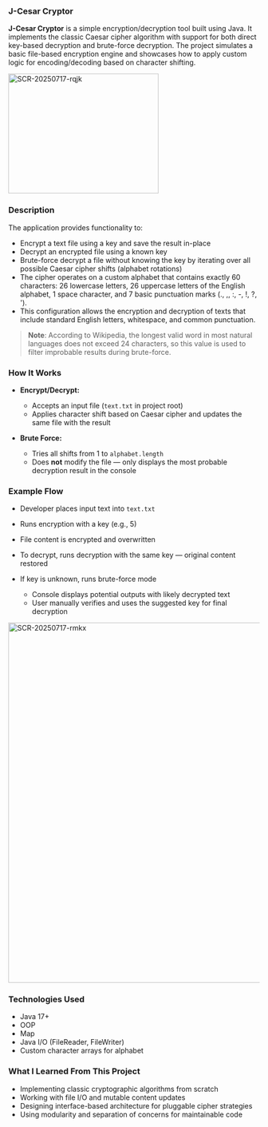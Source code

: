 ### J-Cesar Cryptor

**J-Cesar Cryptor** is a simple encryption/decryption tool built using Java. It implements the classic Caesar cipher algorithm with support for both direct key-based decryption and brute-force decryption. The project simulates a basic file-based encryption engine and showcases how to apply custom logic for encoding/decoding based on character shifting.

<img width="301" height="240" alt="SCR-20250717-rqjk" src="https://github.com/user-attachments/assets/ef088990-8297-4280-8bc4-8308e53e84c4" />


### Description

The application provides functionality to:

* Encrypt a text file using a key and save the result in-place
* Decrypt an encrypted file using a known key
* Brute-force decrypt a file without knowing the key by iterating over all possible Caesar cipher shifts (alphabet rotations)
* The cipher operates on a custom alphabet that contains exactly 60 characters: 26 lowercase letters, 26 uppercase letters of the English alphabet, 1 space character, and 7 basic punctuation marks (., ,, :, -, !, ?, ').
* This configuration allows the encryption and decryption of texts that include standard English letters, whitespace, and common punctuation.

> **Note**: According to Wikipedia, the longest valid word in most natural languages does not exceed 24 characters, so this value is used to filter improbable results during brute-force.

### How It Works

* **Encrypt/Decrypt:**

  * Accepts an input file (`text.txt` in project root)
  * Applies character shift based on Caesar cipher and updates the same file with the result
* **Brute Force:**

  * Tries all shifts from 1 to `alphabet.length`
  * Does **not** modify the file — only displays the most probable decryption result in the console

### Example Flow

* Developer places input text into `text.txt`
* Runs encryption with a key (e.g., 5)
* File content is encrypted and overwritten
* To decrypt, runs decryption with the same key — original content restored
* If key is unknown, runs brute-force mode

  * Console displays potential outputs with likely decrypted text
  * User manually verifies and uses the suggested key for final decryption
 <img width="788" height="721" alt="SCR-20250717-rmkx" src="https://github.com/user-attachments/assets/fe340afd-1cc6-4a75-9277-3fc0614ecbf2" />


### Technologies Used

* Java 17+
* OOP
* Map
* Java I/O (FileReader, FileWriter)
* Custom character arrays for alphabet

### What I Learned From This Project

* Implementing classic cryptographic algorithms from scratch
* Working with file I/O and mutable content updates
* Designing interface-based architecture for pluggable cipher strategies
* Using modularity and separation of concerns for maintainable code
